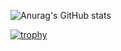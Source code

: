 ![Anurag's GitHub stats](https://github-readme-stats.vercel.app/api?username=elumion&show_icons=true&theme=radical)

[![trophy](https://github-profile-trophy.vercel.app/?username=elumion&theme=onedark)](https://github.com/ryo-ma/github-profile-trophy)

